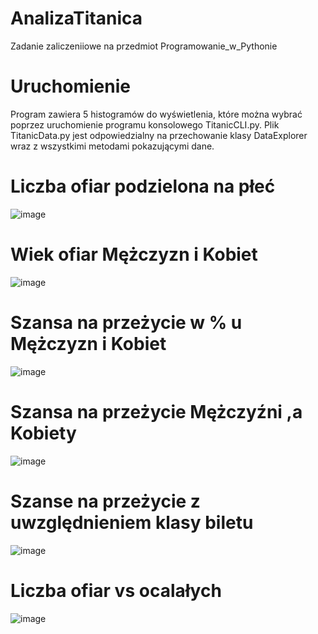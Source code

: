 # AnalizaTitanica

Zadanie zaliczeniiowe na przedmiot Programowanie_w_Pythonie
# Uruchomienie
Program zawiera 5 histogramów do wyświetlenia, które można wybrać poprzez uruchomienie programu konsolowego TitanicCLI.py.
Plik TitanicData.py jest odpowiedzialny na przechowanie klasy DataExplorer wraz z wszystkimi metodami pokazującymi dane.

# Liczba ofiar podzielona na płeć
![image](https://user-images.githubusercontent.com/123461439/214923381-5cd37aef-823e-4a8b-ade6-51e0a70b0671.png)

# Wiek ofiar Mężczyzn i Kobiet
![image](https://user-images.githubusercontent.com/123461439/214925922-22dcc920-85d4-43c7-9a42-c57db0a5cc95.png)


# Szansa na przeżycie w % u Mężczyzn i Kobiet
![image](https://user-images.githubusercontent.com/123461439/214926110-5c5cc91b-cec8-468b-95c0-c0cb7ff2a43c.png)

# Szansa na przeżycie Mężczyźni ,a Kobiety
![image](https://user-images.githubusercontent.com/123461439/214913780-9b25abc6-48a1-40bc-9c35-6290693d28cf.png)

# Szanse na przeżycie z uwzględnieniem klasy biletu
![image](https://user-images.githubusercontent.com/123461439/214913888-ffab81fe-aed4-41b8-84ff-a060816293db.png)

# Liczba ofiar vs ocalałych
![image](https://user-images.githubusercontent.com/123461439/215102038-c3f1930e-6549-4ea2-9734-1a7f6b559b8e.png)

